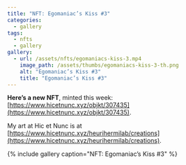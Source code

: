```yaml
---
title: "NFT: Egomaniac’s Kiss #3"
categories:
  - gallery
tags:
  - nfts 
  - gallery
gallery:
  - url: /assets/nfts/egomaniacs-kiss-3.mp4
    image_path: /assets/thumbs/egomaniacs-kiss-3-th.png
    alt: "Egomaniac’s Kiss #3"
    title: "Egomaniac’s Kiss #3"
---
```


**Here’s a new NFT**, minted this week: [https://www.hicetnunc.xyz/objkt/307435](https://www.hicetnunc.xyz/objkt/307435).

My art at Hic et Nunc is at [https://www.hicetnunc.xyz/heurihermilab/creations](https://www.hicetnunc.xyz/heurihermilab/creations).

{% include gallery caption="NFT: Egomaniac’s Kiss #3" %}